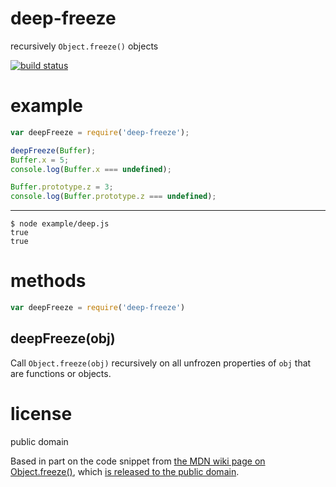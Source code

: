 # deep-freeze




recursively `Object.freeze()` objects

[![build status](https://secure.travis-ci.org/substack/deep-freeze.png)](http://travis-ci.org/substack/deep-freeze)

# example

``` js
var deepFreeze = require('deep-freeze');

deepFreeze(Buffer);
Buffer.x = 5;
console.log(Buffer.x === undefined);

Buffer.prototype.z = 3;
console.log(Buffer.prototype.z === undefined);
```

***

```
$ node example/deep.js
true
true
```

# methods

``` js
var deepFreeze = require('deep-freeze')
```

## deepFreeze(obj)

Call `Object.freeze(obj)` recursively on all unfrozen properties of `obj` that
are functions or objects.

# license

public domain

Based in part on the code snippet from
[the MDN wiki page on Object.freeze()](https://developer.mozilla.org/en-US/docs/JavaScript/Reference/Global_Objects/Object/freeze),
which
[is released to the public domain](https://developer.mozilla.org/en-US/docs/Project:Copyrights).
